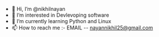 - 👋 Hi, I’m @nikhilnayan
- 👀 I’m interested in Devlevoping software
- 🌱 I’m currently learning Python and Linux
- 📫 How to reach me :- EMAIL -- nayannikhil25@gmail.com

<!---
nikhilnayan/nikhilnayan is a ✨ special ✨ repository because its `README.md` (this file) appears on your GitHub profile.
You can click the Preview link to take a look at your changes.
--->
